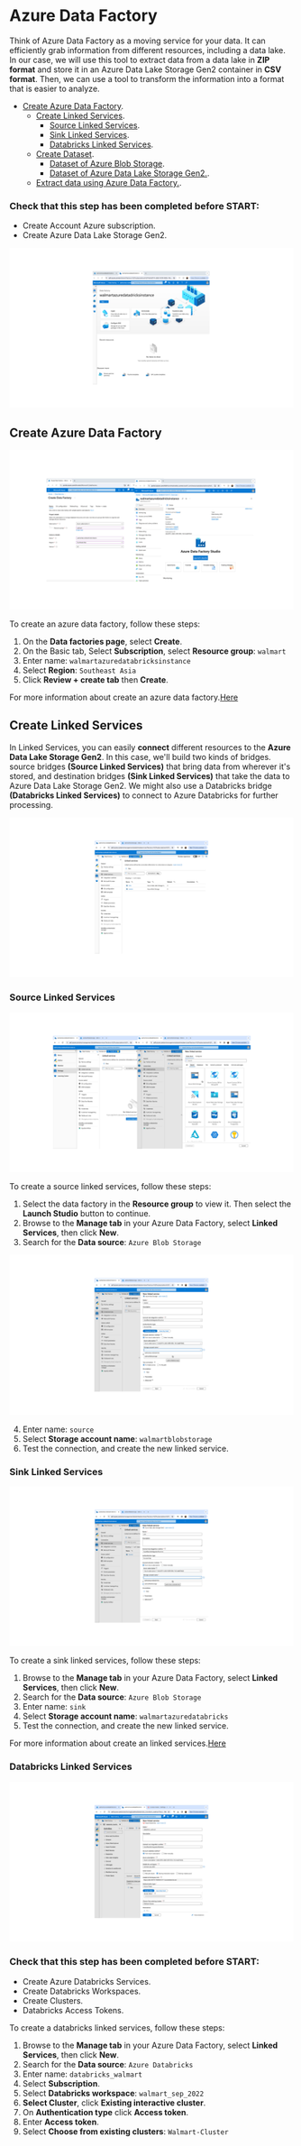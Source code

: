 # Azure Data Factory
Think of Azure Data Factory as a moving service for your data. It can efficiently grab information from different resources, including a data lake. In our case, we will use this tool to extract data from a data lake in **ZIP format** and store it in an Azure Data Lake Storage Gen2 container in **CSV format**. Then, we can use a tool to transform the information into a format that is easier to analyze.

- [Create Azure Data Factory](02-azure-data-factory.md).<br> 
  - [Create Linked Services](02-azure-data-factory.md#Create-Linked-Services).<br>
    - [Source Linked Services](02-azure-data-factory.md#Source-Linked-Services).<br>
    - [Sink Linked Services](02-azure-data-factory.md#Sink-Linked-Services).<br>
    - [Databricks Linked Services](02-azure-data-factory.md#Databricks-Linked-Services).<br> 
  - [Create Dataset](03-azure-databricks.md).<br>
    - [Dataset of Azure Blob Storage](03-azure-databricks.md).<br> 
    - [Dataset of Azure Data Lake Storage Gen2.](03-azure-databricks.md).<br>
  - [Extract data using Azure Data Factory.](03-azure-databricks.md).<br>

### Check that this step has been completed before START:
- Create Account Azure subscription.
- Create Azure Data Lake Storage Gen2.

![0](/images/7.png)

## Create Azure Data Factory

![0](/images/8.png)

To create an azure data factory, follow these steps:
1. On the **Data factories page**, select **Create**.
2. On the Basic tab, Select **Subscription**, select **Resource group**: `walmart`
3. Enter name: `walmartazuredatabricksinstance`
4. Select **Region**: `Southeast Asia`
5. Click **Review + create tab** then **Create**.

For more information about create an azure data factory.[Here](https://learn.microsoft.com/en-us/azure/data-factory/quickstart-create-data-factory)   

## Create Linked Services
In Linked Services, you can easily **connect** different resources to the **Azure Data Lake Storage Gen2**. In this case, we'll build two kinds of bridges. source bridges **(Source Linked Services)** that bring data from wherever it's stored, and destination bridges **(Sink Linked Services)** that take the data to Azure Data Lake Storage Gen2.  We might also use a Databricks bridge **(Databricks Linked Services)** to connect to Azure Databricks for further processing.

![0](/images/9.png)

### Source Linked Services

![0](/images/10.png)

To create a source linked services, follow these steps:
1. Select the data factory in the **Resource group** to view it. Then select the **Launch Studio** button to continue.
2. Browse to the **Manage tab** in your Azure Data Factory, select **Linked Services**, then click **New**.
3. Search for the **Data source**: `Azure Blob Storage`

![0](/images/11.png)

4. Enter name: `source`
5. Select **Storage account name**: `walmartblobstorage`
6. Test the connection, and create the new linked service.

### Sink Linked Services

![0](/images/12.png)

To create a sink linked services, follow these steps:
1. Browse to the **Manage tab** in your Azure Data Factory, select **Linked Services**, then click **New**.
2. Search for the **Data source**: `Azure Blob Storage`
3. Enter name: `sink`
4. Select **Storage account name**: `walmartazuredatabricks`
5. Test the connection, and create the new linked service.

For more information about create an linked services.[Here](https://learn.microsoft.com/en-us/azure/data-factory/connector-azure-data-lake-storage?tabs=data-factory)

### Databricks Linked Services
![0](/images/13.png)
### Check that this step has been completed before START:
- Create Azure Databricks Services.
- Create Databricks Workspaces.
- Create Clusters.
- Databricks Access Tokens.

To create a databricks linked services, follow these steps:
1. Browse to the **Manage tab** in your Azure Data Factory, select **Linked Services**, then click **New**.
2. Search for the **Data source**: `Azure Databricks` 
3. Enter name: `databricks_walmart`
4. Select **Subscription**.
5. Select **Databricks workspace**: `walmart_sep_2022`
6. **Select Cluster**, click **Existing interactive cluster**.
7. On **Authentication type** click **Access token**.
8. Enter **Access token**.
9. Select **Choose from existing clusters**: `Walmart-Cluster`

